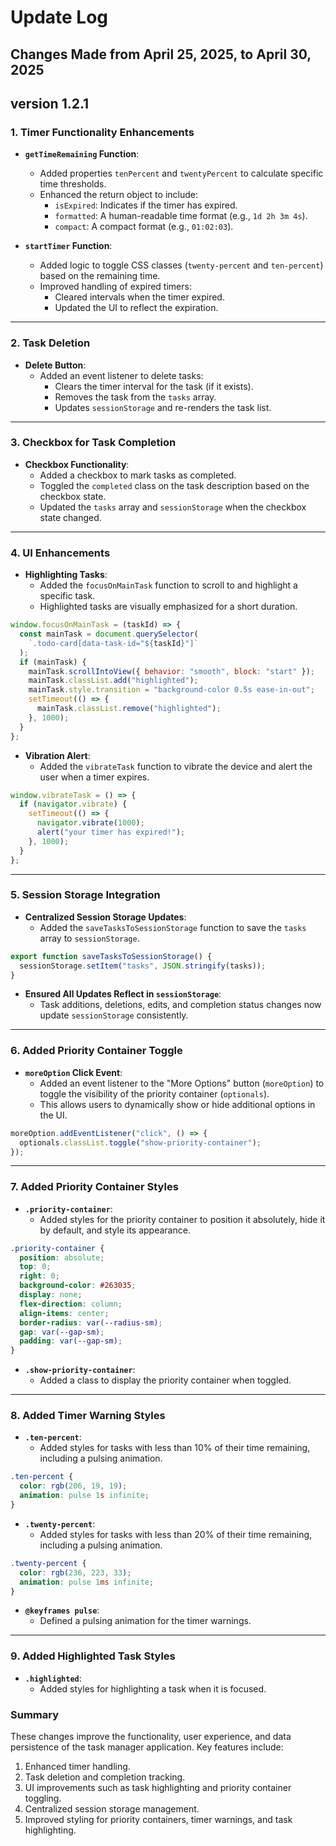 # Update Log

## Changes Made from April 25, 2025, to April 30, 2025
## version 1.2.1

### **1. Timer Functionality Enhancements**
- **`getTimeRemaining` Function**:
  - Added properties `tenPercent` and `twentyPercent` to calculate specific time thresholds.
  - Enhanced the return object to include:
    - `isExpired`: Indicates if the timer has expired.
    - `formatted`: A human-readable time format (e.g., `1d 2h 3m 4s`).
    - `compact`: A compact format (e.g., `01:02:03`).

- **`startTimer` Function**:
  - Added logic to toggle CSS classes (`twenty-percent` and `ten-percent`) based on the remaining time.
  - Improved handling of expired timers:
    - Cleared intervals when the timer expired.
    - Updated the UI to reflect the expiration.

---

### **2. Task Deletion**
- **Delete Button**:
  - Added an event listener to delete tasks:
    - Clears the timer interval for the task (if it exists).
    - Removes the task from the `tasks` array.
    - Updates `sessionStorage` and re-renders the task list.

---

### **3. Checkbox for Task Completion**
- **Checkbox Functionality**:
  - Added a checkbox to mark tasks as completed.
  - Toggled the `completed` class on the task description based on the checkbox state.
  - Updated the `tasks` array and `sessionStorage` when the checkbox state changed.

---

### **4. UI Enhancements**
- **Highlighting Tasks**:
  - Added the `focusOnMainTask` function to scroll to and highlight a specific task.
  - Highlighted tasks are visually emphasized for a short duration.

```javascript
window.focusOnMainTask = (taskId) => {
  const mainTask = document.querySelector(
    `.todo-card[data-task-id="${taskId}"]`
  );
  if (mainTask) {
    mainTask.scrollIntoView({ behavior: "smooth", block: "start" });
    mainTask.classList.add("highlighted");
    mainTask.style.transition = "background-color 0.5s ease-in-out";
    setTimeout(() => {
      mainTask.classList.remove("highlighted");
    }, 1000);
  }
};
```

- **Vibration Alert**:
  - Added the `vibrateTask` function to vibrate the device and alert the user when a timer expires.

```javascript
window.vibrateTask = () => {
  if (navigator.vibrate) {
    setTimeout(() => {
      navigator.vibrate(1000);
      alert("your timer has expired!");
    }, 1000);
  }
};
```

---

### **5. Session Storage Integration**
- **Centralized Session Storage Updates**:
  - Added the `saveTasksToSessionStorage` function to save the `tasks` array to `sessionStorage`.

```javascript
export function saveTasksToSessionStorage() {
  sessionStorage.setItem("tasks", JSON.stringify(tasks));
}
```

- **Ensured All Updates Reflect in `sessionStorage`**:
  - Task additions, deletions, edits, and completion status changes now update `sessionStorage` consistently.

---

### **6. Added Priority Container Toggle**
- **`moreOption` Click Event**:
  - Added an event listener to the "More Options" button (`moreOption`) to toggle the visibility of the priority container (`optionals`).
  - This allows users to dynamically show or hide additional options in the UI.

```javascript
moreOption.addEventListener("click", () => {
  optionals.classList.toggle("show-priority-container");
});
```

---

### **7. Added Priority Container Styles**
- **`.priority-container`**:
  - Added styles for the priority container to position it absolutely, hide it by default, and style its appearance.

```css
.priority-container {
  position: absolute;
  top: 0;
  right: 0;
  background-color: #263035;
  display: none;
  flex-direction: column;
  align-items: center;
  border-radius: var(--radius-sm);
  gap: var(--gap-sm);
  padding: var(--gap-sm);
}
```

- **`.show-priority-container`**:
  - Added a class to display the priority container when toggled.

---

### **8. Added Timer Warning Styles**
- **`.ten-percent`**:
  - Added styles for tasks with less than 10% of their time remaining, including a pulsing animation.

```css
.ten-percent {
  color: rgb(206, 19, 19);
  animation: pulse 1s infinite;
}
```

- **`.twenty-percent`**:
  - Added styles for tasks with less than 20% of their time remaining, including a pulsing animation.

```css
.twenty-percent {
  color: rgb(236, 223, 33);
  animation: pulse 1ms infinite;
}
```

- **`@keyframes pulse`**:
  - Defined a pulsing animation for the timer warnings.
---

### **9. Added Highlighted Task Styles**
- **`.highlighted`**:
  - Added styles for highlighting a task when it is focused.

### Summary
These changes improve the functionality, user experience, and data persistence of the task manager application. Key features include:
1. Enhanced timer handling.
2. Task deletion and completion tracking.
3. UI improvements such as task highlighting and priority container toggling.
4. Centralized session storage management.
5. Improved styling for priority containers, timer warnings, and task highlighting.